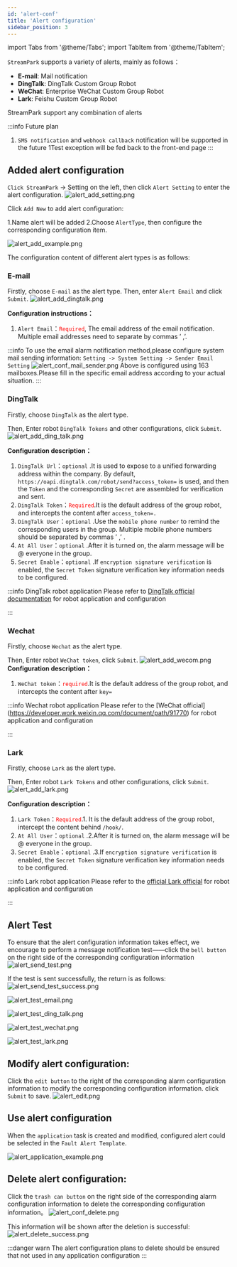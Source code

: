 ```yaml
---
id: 'alert-conf'
title: 'Alert configuration'
sidebar_position: 3
---
```


import Tabs from '@theme/Tabs';
import TabItem from '@theme/TabItem';

`StreamPark` supports a variety of alerts, mainly as follows：

* **E-mail**: Mail notification
* **DingTalk**: DingTalk Custom Group Robot
* **WeChat**: Enterprise WeChat Custom Group Robot
* **Lark**: Feishu Custom Group Robot

StreamPark support any combination of alerts

:::info Future plan

1. `SMS notification` and `webhook callback` notification will be supported in the future
   1Test exception will be fed back to the front-end page
   :::

## Added alert configuration

`Click StreamPark` -> Setting on the left, then click `Alert Setting` to enter the alert configuration.
![alert_add_setting.png](/doc/image/alert/alert_add_setting.png)

Click `Add New` to add alert configuration:

1.Name alert will be added
2.Choose `AlertType`, then configure the corresponding configuration item.

![alert_add_example.png](/doc/image/alert/alert_add_example.png)

The configuration content of different alert types is as follows:

### E-mail

Firstly, choose `E-mail` as the alert type.
Then, enter `Alert Email` and click `Submit`.
![alert_add_dingtalk.png](/doc/image/alert/alert_add_email.png)

**Configuration instructions：**

1. `Alert Email`：<font color='red'>`Required`</font>, The email address of the email notification. Multiple email
   addresses need to separate by commas ’ ,’.

:::info
To use the email alarm notification method,please configure system mail sending
information: `Setting -> System Setting -> Sender Email Setting`
![alert_conf_mail_sender.png](/doc/image/alert/alert_conf_mail_sender.png)
Above is configured using 163 mailboxes.Please fill in the specific email address according to your actual situation.
:::

### DingTalk

Firstly, choose `DingTalk` as the alert type.

Then, Enter robot `DingTalk Tokens` and other configurations, click `Submit`.
![alert_add_ding_talk.png](/doc/image/alert/alert_add_ding_talk.png)

**Configuration description：**

1. `DingTalk Url`：`optional` .It is used to expose to a unified forwarding address within the company. By
   default, `https://oapi.dingtalk.com/robot/send?access_token=` is used, and then the `Token` and the
   corresponding `Secret` are assembled for verification and sent.
2. `DingTalk Token`：<font color='red'>`Required`</font>.It is the default address of the group robot, and intercepts the
   content after `access_token=.`
3. `DingTalk User`：`optional` .Use the `mobile phone number` to remind the corresponding users in the group. Multiple
   mobile phone numbers should be separated by commas ’ ,’ .
4. `At All User`：`optional` .After it is turned on, the alarm message will be @ everyone in the group.
5. `Secret Enable`：`optional` .If `encryption signature verification` is enabled, the `Secret Token` signature
   verification key information needs to be configured.


:::info DingTalk robot application
Please refer to [DingTalk official documentation](https://open.dingtalk.com/document/group/custom-robot-access) for robot application and configuration

:::

### Wechat

Firstly, choose `Wechat` as the alert type.

Then, Enter robot `WeChat token`, click `Submit`.
![alert_add_wecom.png](/doc/image/alert/alert_add_wecom.png)
**Configuration description：**

1. `WeChat token`：<font color='red'>`required`</font>.It is the default address of the group robot, and intercepts the content after `key=`

:::info Wechat robot application
Please refer to the [WeChat official] (https://developer.work.weixin.qq.com/document/path/91770) for robot application and configuration

:::

### Lark

Firstly, choose `Lark` as the alert type.

Then, Enter robot `Lark Tokens` and other configurations, click `Submit`.
![alert_add_lark.png](/doc/image/alert/alert_add_lark.png)

**Configuration description：**

1. `Lark Token`：<font color='red'>`Required`</font>.1. It is the default address of the group robot, intercept the content behind `/hook/`.
2. `At All User`：`optional` .2.After it is turned on, the alarm message will be @ everyone in the group.
3. `Secret Enable`：`optional` .3.If `encryption signature verification` is enabled, the `Secret Token` signature verification key information needs to be configured.

:::info Lark robot application
Please refer to the [official Lark official](https://open.feishu.cn/document/uAjLw4CM/ukTMukTMukTM/bot-v3/bot-overview ) for robot application and configuration

:::

## Alert Test

To ensure that the alert configuration information takes effect, we encourage to perform a message notification test——click the `bell button` on the right side of the corresponding configuration information
![alert_send_test.png](/doc/image/alert/alert_send_test.png)

If the test is sent successfully, the return is as follows:
![alert_send_test_success.png](/doc/image/alert/alert_send_test_success.png)

<Tabs>
<TabItem value="E-mail" label="E-mail" default>

![alert_test_email.png](/doc/image/alert/alert_test_email.png)
</TabItem>

<TabItem value="Ding Talk" label="Ding Talk">

![alert_test_ding_talk.png](/doc/image/alert/alert_test_ding_talk.png)
</TabItem>

<TabItem value="Wechat" label="Wechat">

![alert_test_wechat.png](/doc/image/alert/alert_test_wechat.png)
</TabItem>

<TabItem value="Lark" label="Lark">

![alert_test_lark.png](/doc/image/alert/alert_test_lark.png)
</TabItem>
</Tabs>

## Modify alert configuration:

Click the `edit button` to the right of the corresponding alarm configuration information to modify the corresponding configuration information. click `Submit` to save.
![alert_edit.png](/doc/image/alert/alert_edit.png)

## Use alert configuration

When the `application` task is created and modified, configured alert could be selected in the `Fault Alert Template`.

![alert_application_example.png](/doc/image/alert/alert_application_example.png)

## Delete alert configuration:

Click the `trash can button` on the right side of the corresponding alarm configuration information to delete the corresponding configuration information。
![alert_conf_delete.png](/doc/image/alert/alert_conf_delete.png)

This information will be shown after the deletion is successful:
![alert_delete_success.png](/doc/image/alert/alert_delete_success.png)

:::danger warn
The alert configuration plans to delete  should be ensured that not used in any application configuration
:::



